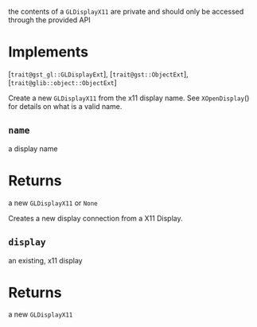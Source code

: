 <!-- file * -->
<!-- struct GLDisplayX11 -->
the contents of a `GLDisplayX11` are private and should only be accessed
through the provided API

# Implements

[`trait@gst_gl::GLDisplayExt`], [`trait@gst::ObjectExt`], [`trait@glib::object::ObjectExt`]
<!-- impl GLDisplayX11::fn new -->
Create a new `GLDisplayX11` from the x11 display name. See `XOpenDisplay`()
for details on what is a valid name.
## `name`
a display name

# Returns

a new `GLDisplayX11` or `None`
<!-- impl GLDisplayX11::fn with_display -->
Creates a new display connection from a X11 Display.
## `display`
an existing, x11 display

# Returns

a new `GLDisplayX11`
